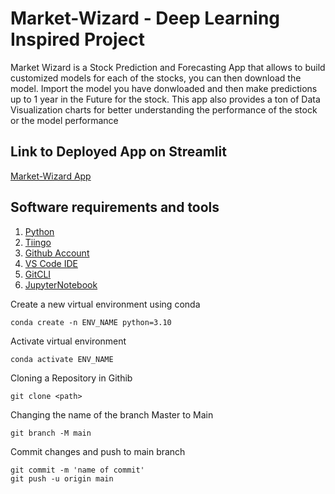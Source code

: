 # Market-Wizard -  Deep Learning Inspired Project
Market Wizard is a Stock Prediction and Forecasting App that allows to build customized models for each of the stocks, you can then download the model. Import the model you have donwloaded and then make predictions up to 1 year in the Future for the stock. This app also provides a ton of Data Visualization charts for better understanding the performance of the stock or the model performance

## Link to Deployed App on Streamlit
[Market-Wizard App](https://stock-market-wizard.streamlit.app/)

## Software requirements and tools
1. [Python](https://www.python.org/downloads/)
2. [Tiingo](https://www.tiingo.com/)
3. [Github Account](https://github.com/)
4. [VS Code IDE](https://code.visualstudio.com/)
5. [GitCLI](https://git-scm.com/book/en/v2/Getting-Started-The-Command-Line)
6. [JupyterNotebook](https://jupyter.org/)

Create a new virtual environment using conda

```
conda create -n ENV_NAME python=3.10
```

Activate virtual environment

```
conda activate ENV_NAME
```


Cloning a Repository in Githib 

```
git clone <path>
```

Changing the name of the branch Master to Main

```
git branch -M main
```

Commit changes and push to main branch
 
```
git commit -m 'name of commit'
git push -u origin main
```